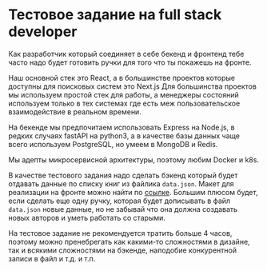 # Тестовое задание на full stack developer

Как разработчик который соединяет в себе бекенд и фронтенд тебе часто надо будет готовить ручки для
того что ты покажешь на фронте.

Наш основной стек это React, а в большинстве проектов которые доступны для поисковых систем это Next.js Для большинства проектов мы используем
простой стек для работы, а менеджеры состояний используем только в тех системах где есть меж пользовательское взаимодействие в реальном времени.

На бекенде мы предпочитаем использовать Express на Node.js, в редких случаях fastAPI на python3, а в качестве базы данных чаще
всего используем PostgreSQL, но умеем в MongoDB и Redis.

Мы адепты микросервисной архитектуры, поэтому любим Docker и k8s.

В качестве тестового задания надо сделать бэкенд который будет отдавать данные по списку книг из файлика `data.json`. Макет для реализации на фронте
можно найти по [ссылке](https://www.figma.com/file/B83PX8Kznzf7m1Qd0pK7HQ/test-jetstyle?type=design&node-id=0%3A1&mode=design&t=NwSTGkY9VzNvNaR5-1).
Большим плюсом будет, если сделать еще одну ручку, которая будет дописывать в файл `data.json` новые данные, но не забывай что она должна создавать новых
авторов и уметь работать со старыми.

На тестовое задание не рекомендуется тратить больше 4 часов, поэтому можно пренебрегать как какими-то сложностями в дизайне,
так и всякими сложностями на бэкенде, наподобие конкурентной записи в файл и т.д. и т.п.
